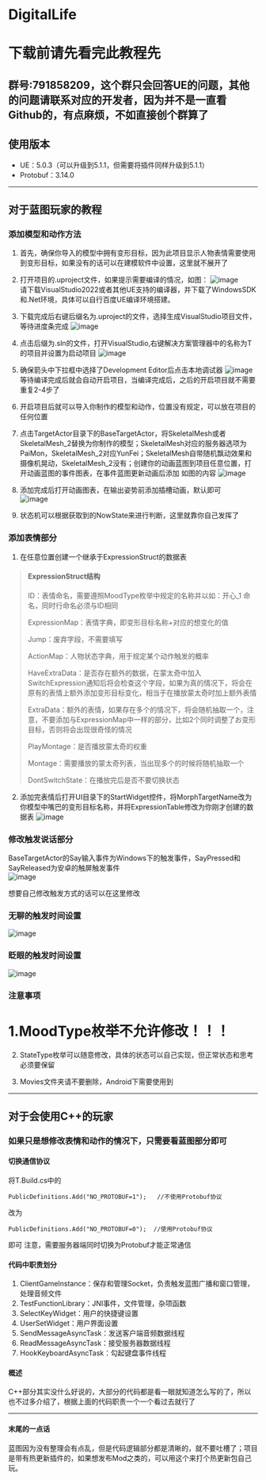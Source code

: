 # DigitalLife

# 下载前请先看完此教程先
## 群号:791858209，这个群只会回答UE的问题，其他的问题请联系对应的开发者，因为并不是一直看Github的，有点麻烦，不如直接创个群算了

## 使用版本
- UE：5.0.3（可以升级到5.1.1，但需要将插件同样升级到5.1.1）
- Protobuf：3.14.0
---

## 对于蓝图玩家的教程
### 添加模型和动作方法
1.  首先，确保你导入的模型中拥有变形目标，因为此项目显示人物表情需要使用到变形目标，如果没有的话可以在建模软件中设置，这里就不展开了
2.  打开项目的.uproject文件，如果提示需要编译的情况，如图：
![image](https://github.com/QSWWLTN/DigitalLife/assets/52273933/ba53a8a0-5ac9-4520-8638-46b5fce483b0)<br>
请下载VisualStudio2022或者其他UE支持的编译器，并下载了WindowsSDK和.Net环境，具体可以自行百度UE编译环境搭建。
3. 下载完成后右键后缀名为.uproject的文件，选择生成VisualStudio项目文件，等待进度条完成
![image](https://github.com/QSWWLTN/DigitalLife/assets/52273933/1a095d11-761f-417b-9a6e-a25716a7294a)
4. 点击后缀为.sln的文件，打开VisualStudio,右键解决方案管理器中的名称为T的项目并设置为启动项目
![image](https://github.com/QSWWLTN/DigitalLife/assets/52273933/de22dcbe-4b68-4328-b3f5-33b92d8f7d6c)

5. 确保箭头中下拉框中选择了Development Editor后点击本地调试器
![image](https://github.com/QSWWLTN/DigitalLife/assets/52273933/b2934af5-657e-45b8-b32d-11cb506b0668)
等待编译完成后就会自动开启项目，当编译完成后，之后的开启项目就不需要重复2-4步了

6. 开启项目后就可以导入你制作的模型和动作，位置没有规定，可以放在项目的任何位置

7. 点击TargetActor目录下的BaseTargetActor，将SkeletalMesh或者SkeletalMesh_2替换为你制作的模型；SkeletalMesh对应的服务器选项为PaiMon，SkeletalMesh_2对应YunFei；SkeletalMesh自带随机飘动效果和摄像机晃动，SkeletalMesh_2没有；创建你的动画蓝图到项目任意位置，打开动画蓝图的事件图表，在事件蓝图更新动画后添加
如图的内容
![image](https://github.com/QSWWLTN/DigitalLife/assets/52273933/8c22252d-9d1c-4819-ad69-1eb2d20d81a1)

8. 添加完成后打开动画图表，在输出姿势前添加插槽动画，默认即可<br>
![image](https://github.com/QSWWLTN/DigitalLife/assets/52273933/797ec340-c29c-4df8-bc59-846239b6471e)

9. 状态机可以根据获取到的NowState来进行判断，这里就靠你自己发挥了

###	添加表情部分
1. 在任意位置创建一个继承于ExpressionStruct的数据表

> #### ExpressionStruct结构
>
> ID：表情命名，需要遵照MoodType枚举中规定的名称并以如：开心_1 命名，同时行命名必须与ID相同
>
> ExpressionMap：表情字典，即变形目标名称+对应的想变化的值
>
> Jump：废弃字段，不需要填写
>
> ActionMap：人物状态字典，用于规定某个动作触发的概率
>
> HaveExtraData：是否存在额外的数据，在蒙太奇中加入SwitchExpression通知后将会检查这个字段，如果为真的情况下，将会在原有的表情上额外添加变形目标变化，相当于在播放蒙太奇时加上额外表情
>
> ExtraData：额外的表情，如果存在多个的情况下，将会随机抽取一个，注意，不要添加与ExpressionMap中一样的部分，比如2个同时调整了お变形目标，否则将会出现很奇怪的情况
>
> PlayMontage：是否播放蒙太奇的权重
>
> Montage：需要播放的蒙太奇列表，当出现多个的时候将随机抽取一个
>
> DontSwitchState：在播放完后是否不要切换状态

2. 添加完表情后打开UI目录下的StartWidget控件，将MorphTargetName改为你模型中嘴巴的变形目标名称，并将ExpressionTable修改为你刚才创建的数据表
![image](https://github.com/QSWWLTN/DigitalLife/assets/52273933/017307e4-72b1-47b2-9f12-84176e8d7e0b)

### 修改触发说话部分
BaseTargetActor的Say输入事件为Windows下的触发事件，SayPressed和SayReleased为安卓的触屏触发事件<br>
![image](https://github.com/QSWWLTN/DigitalLife/assets/52273933/94aac184-a134-475b-8384-9ac83283aa23)

想要自己修改触发方式的话可以在这里修改

### 无聊的触发时间设置
![image](https://github.com/QSWWLTN/DigitalLife/assets/52273933/5cfb8869-da9a-4de1-8cc6-5f0f0d8f0835)

### 眨眼的触发时间设置
![image](https://github.com/QSWWLTN/DigitalLife/assets/52273933/dafc1111-1e75-454c-866a-02ef037ba0c3)

###	注意事项
# 1.MoodType枚举不允许修改！！！

2. StateType枚举可以随意修改，具体的状态可以自己实现，但正常状态和思考必须要保留

3. Movies文件夹请不要删除，Android下需要使用到

---

## 对于会使用C++的玩家
### 如果只是想修改表情和动作的情况下，只需要看蓝图部分即可

#### 切换通信协议
将T.Build.cs中的

    PublicDefinitions.Add("NO_PROTOBUF=1");   //不使用Protobuf协议
	
改为

    PublicDefinitions.Add("NO_PROTOBUF=0");  //使用Protobuf协议
	
即可
注意，需要服务器端同时切换为Protobuf才能正常通信

#### 代码中职责划分
1. ClientGameInstance：保存和管理Socket，负责触发蓝图广播和窗口管理，处理音频文件
2. TestFunctionLibrary：JNI事件，文件管理，杂项函数
3. SelectKeyWidget：用户的快捷键设置
4. UserSetWidget：用户界面设置
5. SendMessageAsyncTask：发送客户端音频数据线程
6. ReadMessageAsyncTask：接受服务器数据线程
7. HookKeyboardAsyncTask：勾起键盘事件线程

#### 概述
C++部分其实没什么好说的，大部分的代码都是看一眼就知道怎么写的了，所以也不过多介绍了，根据上面的代码职责一个一个看过去就行了

---

#### 末尾的一点话
蓝图因为没有整理会有点乱，但是代码逻辑部分都是清晰的，就不要吐槽了；项目是带有热更新插件的，如果想发布Mod之类的，可以用这个来打个热更新包自己玩。
